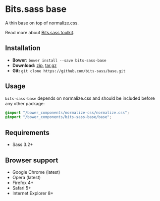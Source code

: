 # Bits.sass base

A thin base on top of normalize.css.

Read more about [Bits.sass toolkit](https://github.com/bits-sass/bits.sass).

## Installation

* __Bower:__ `bower install --save bits-sass-base`
* __Download:__ [zip](https://github.com/bits-sass/base/zipball/master), [tar.gz](https://github.com/bits-sass/base/tarball/master)
* __Git:__ `git clone https://github.com/bits-sass/base.git`

## Usage

`bits-sass-base` depends on normalize.css and should be included before any other package:

```scss
@import "/bower_components/normalize-css/normalize.css";
@import "/bower_components/bits-sass-base/base";
```

## Requirements

* Sass 3.2+

## Browser support

* Google Chrome (latest)
* Opera (latest)
* Firefox 4+
* Safari 5+
* Internet Explorer 8+